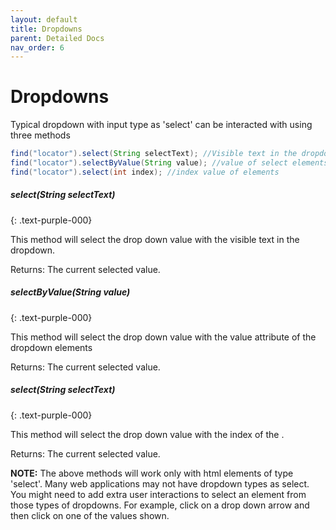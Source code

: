 ```yaml
---
layout: default
title: Dropdowns
parent: Detailed Docs
nav_order: 6
---
```


# Dropdowns

Typical dropdown with input type as \'select\' can be interacted with using three
methods 

```java
find("locator").select(String selectText); //Visible text in the dropdown
find("locator").selectByValue(String value); //value of select elements
find("locator").select(int index); //index value of elements
```

##### select(String selectText)
{: .text-purple-000}

This method will select the drop down value with the visible text in the dropdown.

Returns: The current selected value.

##### selectByValue(String value)
{: .text-purple-000}

This method will select the drop down value with the value attribute of the dropdown elements

Returns: The current selected value.

##### select(String selectText)
{: .text-purple-000}

This method will select the drop down value with the index of the .


Returns: The current selected value.

<b>NOTE:</b> The above methods will work only with html elements of type 'select'. Many web applications may not have dropdown types as select. You might need to add extra
user interactions to select an element from those types of dropdowns. For example, click on a drop down arrow and then click on one of the values shown.
